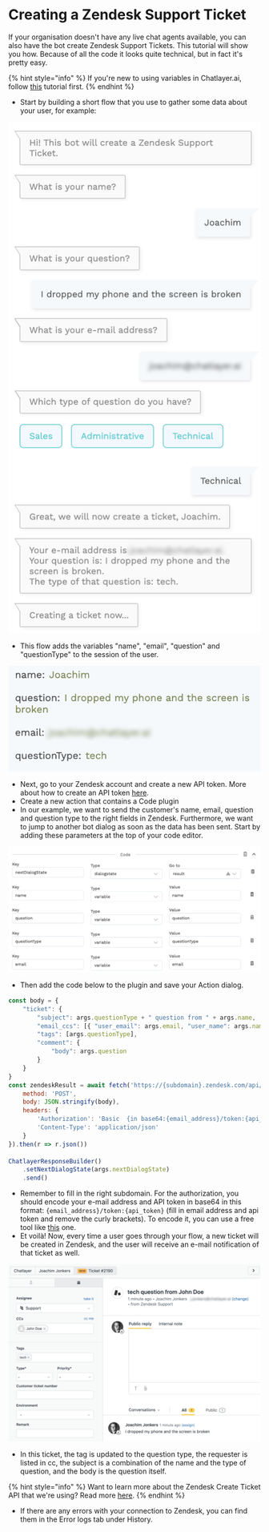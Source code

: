 # Creating a Zendesk Support Ticket

If your organisation doesn't have any live chat agents available, you can also have the bot create Zendesk Support Tickets. This tutorial will show you how. Because of all the code it looks quite technical, but in fact it's pretty easy.

{% hint style="info" %}
If you're new to using variables in Chatlayer.ai, follow [this](https://docs.chatlayer.ai/tutorials/tutorial-conditional-flow-navigation) tutorial first.
{% endhint %}

* Start by building a short flow that you use to gather some data about your user, for example:

![](../../.gitbook/assets/image-7-.png)

* This flow adds the variables "name", "email", "question" and "questionType" to the session of the user.

![](../../.gitbook/assets/image-6-.png)

* Next, go to your Zendesk account and create a new API token. More about how to create an API token [here](https://developer.zendesk.com/rest_api/docs/support/introduction#api-token).
* Create a new action that contains a Code plugin
* In our example, we want to send the customer's name, email, question and question type to the right fields in Zendesk. Furthermore, we want to jump to another bot dialog as soon as the data has been sent. Start by adding these parameters at the top of your code editor.

![](../../.gitbook/assets/image%20%28329%29.png)

* Then add the code below to the plugin and save your Action dialog.

```javascript
const body = {
    "ticket": {
        "subject": args.questionType + " question from " + args.name,
        "email_ccs": [{ "user_email": args.email, "user_name": args.name }],
        "tags": [args.questionType],
        "comment": {
            "body": args.question
        }
    }
}
const zendeskResult = await fetch('https://{subdomain}.zendesk.com/api/v2/tickets.json', {
    method: 'POST',
    body: JSON.stringify(body),
    headers: {
        'Authorization': 'Basic  {in base64:{email_address}/token:{api_token}}',
        'Content-Type': 'application/json'
    }
}).then(r => r.json())

ChatlayerResponseBuilder()
    .setNextDialogState(args.nextDialogState)
    .send()
```

* Remember to fill in the right subdomain. For the authorization, you should encode your e-mail address and API token in base64 in this format: `{email_address}/token:{api_token}` \(fill in email address and api token and remove the curly brackets\). To encode it, you can use a free tool like [this](https://opinionatedgeek.com/Codecs/Base64Encoder) one.
* Et voilà! Now, every time a user goes through your flow, a new ticket will be created in Zendesk, and the user will receive an e-mail notification of that ticket as well.

![](../../.gitbook/assets/image-8-.png)

* In this ticket, the tag is updated to the question type, the requester is listed in cc, the subject is a combination of the name and the type of question, and the body is the question itself.

{% hint style="info" %}
Want to learn more about the Zendesk Create Ticket API that we're using? Read more [here](https://developer.zendesk.com/rest_api/docs/support/tickets#create-ticket).
{% endhint %}

* If there are any errors with your connection to Zendesk, you can find them in the Error logs tab under History.

